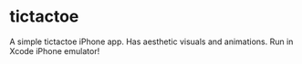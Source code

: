 # tictactoe
A simple tictactoe iPhone app. Has aesthetic visuals and animations. Run in Xcode iPhone emulator!
